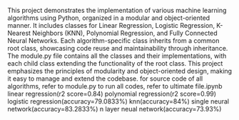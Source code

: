 This project demonstrates the implementation of various machine learning algorithms using Python, organized in a modular and object-oriented manner. It includes classes for Linear Regression, Logistic Regression, K-Nearest Neighbors (KNN), Polynomial Regression, and Fully Connected Neural Networks. Each algorithm-specific class inherits from a common root class, showcasing code reuse and maintainability through inheritance. The module.py file contains all the classes and their implementations, with each child class extending the functionality of the root class. This project emphasizes the principles of modularity and object-oriented design, making it easy to manage and extend the codebase.
for source code of all algorithms, refer to module.py
to run all codes, refer to ultimate file.ipynb
linear regression(r2 score=0.84)
polynomial regression(r2 score=0.99)
logistic regression(accuracy=79.0833%)
knn(accuracy=84%)
single neural network(accuracy=83.2833%)
n layer neual network(accuracy=73.93%)
